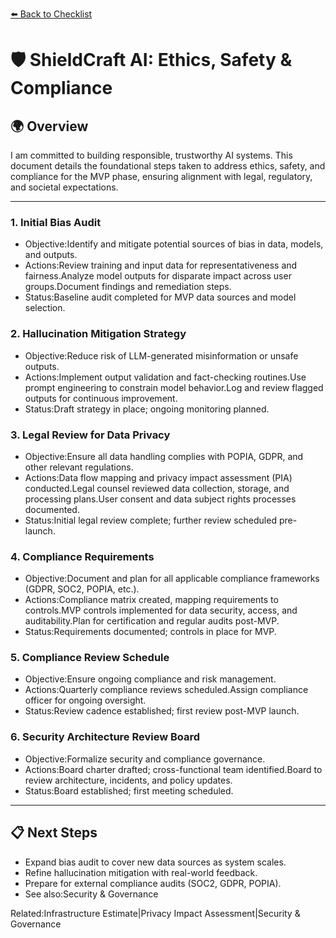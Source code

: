 [⬅️ Back to Checklist](./checklist.md)

# 🛡️ ShieldCraft AI: Ethics, Safety & Compliance

## 🌍 Overview
I am committed to building responsible, trustworthy AI systems. This document details the foundational steps taken to address ethics, safety, and compliance for the MVP phase, ensuring alignment with legal, regulatory, and societal expectations.

---

### 1. Initial Bias Audit

* Objective:Identify and mitigate potential sources of bias in data, models, and outputs.
* Actions:Review training and input data for representativeness and fairness.Analyze model outputs for disparate impact across user groups.Document findings and remediation steps.
* Status:Baseline audit completed for MVP data sources and model selection.

### 2. Hallucination Mitigation Strategy

* Objective:Reduce risk of LLM-generated misinformation or unsafe outputs.
* Actions:Implement output validation and fact-checking routines.Use prompt engineering to constrain model behavior.Log and review flagged outputs for continuous improvement.
* Status:Draft strategy in place; ongoing monitoring planned.

### 3. Legal Review for Data Privacy

* Objective:Ensure all data handling complies with POPIA, GDPR, and other relevant regulations.
* Actions:Data flow mapping and privacy impact assessment (PIA) conducted.Legal counsel reviewed data collection, storage, and processing plans.User consent and data subject rights processes documented.
* Status:Initial legal review complete; further review scheduled pre-launch.

### 4. Compliance Requirements

* Objective:Document and plan for all applicable compliance frameworks (GDPR, SOC2, POPIA, etc.).
* Actions:Compliance matrix created, mapping requirements to controls.MVP controls implemented for data security, access, and auditability.Plan for certification and regular audits post-MVP.
* Status:Requirements documented; controls in place for MVP.

### 5. Compliance Review Schedule

* Objective:Ensure ongoing compliance and risk management.
* Actions:Quarterly compliance reviews scheduled.Assign compliance officer for ongoing oversight.
* Status:Review cadence established; first review post-MVP launch.

### 6. Security Architecture Review Board

* Objective:Formalize security and compliance governance.
* Actions:Board charter drafted; cross-functional team identified.Board to review architecture, incidents, and policy updates.
* Status:Board established; first meeting scheduled.

---

## 📋 Next Steps

* Expand bias audit to cover new data sources as system scales.
* Refine hallucination mitigation with real-world feedback.
* Prepare for external compliance audits (SOC2, GDPR, POPIA).
* See also:Security & Governance

Related:Infrastructure Estimate|Privacy Impact Assessment|Security & Governance

<!-- Unhandled tags: em, li -->
